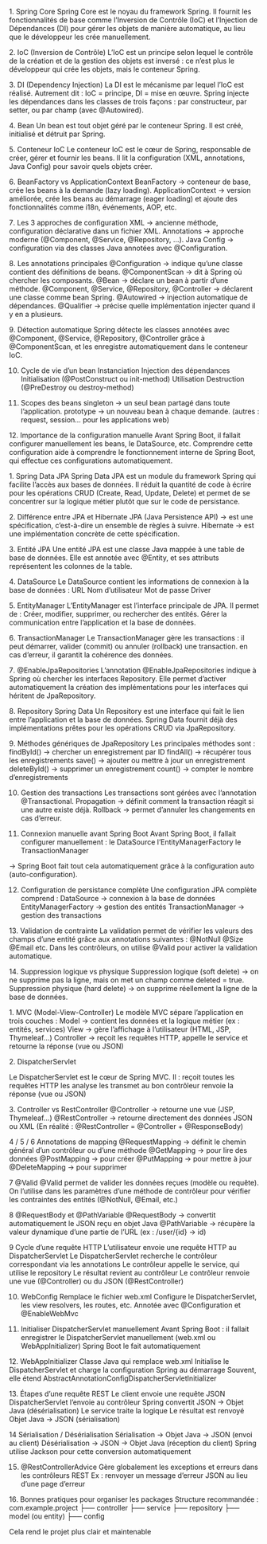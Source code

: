1️. Spring Core
Spring Core est le noyau du framework Spring.
Il fournit les fonctionnalités de base comme l’Inversion de Contrôle (IoC) et l’Injection de Dépendances (DI)
pour gérer les objets de manière automatique, au lieu que le développeur les crée manuellement.

2️. IoC (Inversion de Contrôle)
L’IoC est un principe selon lequel le contrôle de la création et de la gestion des objets est inversé :
ce n’est plus le développeur qui crée les objets, mais le conteneur Spring.

3️. DI (Dependency Injection)
La DI est le mécanisme par lequel l’IoC est réalisé.
Autrement dit : IoC = principe, DI = mise en œuvre.
Spring injecte les dépendances dans les classes de trois façons :
par constructeur,
par setter,
ou par champ (avec @Autowired).

4️. Bean
Un bean est tout objet géré par le conteneur Spring.
Il est créé, initialisé et détruit par Spring.

5️. Conteneur IoC
Le conteneur IoC est le cœur de Spring, responsable de créer, gérer et fournir les beans.
Il lit la configuration (XML, annotations, Java Config) pour savoir quels objets créer.

6️. BeanFactory vs ApplicationContext
BeanFactory → conteneur de base, crée les beans à la demande (lazy loading).
ApplicationContext → version améliorée, crée les beans au démarrage (eager loading) et ajoute des fonctionnalités comme i18n, événements, AOP, etc.

7️. Les 3 approches de configuration
XML → ancienne méthode, configuration déclarative dans un fichier XML.
Annotations → approche moderne (@Component, @Service, @Repository, …).
Java Config → configuration via des classes Java annotées avec @Configuration.

8️. Les annotations principales
@Configuration → indique qu’une classe contient des définitions de beans.
@ComponentScan → dit à Spring où chercher les composants.
@Bean → déclare un bean à partir d’une méthode.
@Component, @Service, @Repository, @Controller → déclarent une classe comme bean Spring.
@Autowired → injection automatique de dépendances.
@Qualifier → précise quelle implémentation injecter quand il y en a plusieurs.

9️. Détection automatique
Spring détecte les classes annotées avec @Component, @Service, @Repository, @Controller
grâce à @ComponentScan, et les enregistre automatiquement dans le conteneur IoC.

10. Cycle de vie d’un bean
Instanciation
Injection des dépendances
Initialisation (@PostConstruct ou init-method)
Utilisation
Destruction (@PreDestroy ou destroy-method)

11. Scopes des beans
singleton → un seul bean partagé dans toute l’application.
prototype → un nouveau bean à chaque demande.
(autres : request, session… pour les applications web)

12️. Importance de la configuration manuelle
Avant Spring Boot, il fallait configurer manuellement les beans, le DataSource, etc.
Comprendre cette configuration aide à comprendre le fonctionnement interne de Spring Boot,
qui effectue ces configurations automatiquement.



1️. Spring Data JPA
Spring Data JPA est un module du framework Spring qui facilite l’accès aux bases de données.
Il réduit la quantité de code à écrire pour les opérations CRUD (Create, Read, Update, Delete)
et permet de se concentrer sur la logique métier plutôt que sur le code de persistance.

2️. Différence entre JPA et Hibernate
JPA (Java Persistence API) → est une spécification, c’est-à-dire un ensemble de règles à suivre.
Hibernate → est une implémentation concrète de cette spécification.

3️. Entité JPA
Une entité JPA est une classe Java mappée à une table de base de données.
Elle est annotée avec @Entity, et ses attributs représentent les colonnes de la table.

4️. DataSource
Le DataSource contient les informations de connexion à la base de données :
URL
Nom d’utilisateur
Mot de passe
Driver


5️. EntityManager
L’EntityManager est l’interface principale de JPA.
Il permet de :
Créer, modifier, supprimer, ou rechercher des entités.
Gérer la communication entre l’application et la base de données.

6️. TransactionManager
Le TransactionManager gère les transactions :
il peut démarrer, valider (commit) ou annuler (rollback) une transaction.
en cas d’erreur, il garantit la cohérence des données.

7️. @EnableJpaRepositories
L’annotation @EnableJpaRepositories indique à Spring où chercher les interfaces Repository.
Elle permet d’activer automatiquement la création des implémentations pour les interfaces
qui héritent de JpaRepository.

8️. Repository Spring Data
Un Repository est une interface qui fait le lien entre l’application et la base de données.
Spring Data fournit déjà des implémentations prêtes pour les opérations CRUD via JpaRepository.


9️. Méthodes génériques de JpaRepository
Les principales méthodes sont :
findById() → chercher un enregistrement par ID
findAll() → récupérer tous les enregistrements
save() → ajouter ou mettre à jour un enregistrement
deleteById() → supprimer un enregistrement
count() → compter le nombre d’enregistrements

10. Gestion des transactions
Les transactions sont gérées avec l’annotation @Transactional.
Propagation → définit comment la transaction réagit si une autre existe déjà.
Rollback → permet d’annuler les changements en cas d’erreur.

11. Connexion manuelle avant Spring Boot
Avant Spring Boot, il fallait configurer manuellement :
le DataSource
l’EntityManagerFactory
le TransactionManager

-> Spring Boot fait tout cela automatiquement grâce à la configuration auto (auto-configuration).

12. Configuration de persistance complète
Une configuration JPA complète comprend :
DataSource → connexion à la base de données
EntityManagerFactory → gestion des entités
TransactionManager → gestion des transactions

13️. Validation de contrainte
La validation permet de vérifier les valeurs des champs d’une entité grâce aux annotations suivantes :
@NotNull
@Size
@Email
etc.
Dans les contrôleurs, on utilise @Valid pour activer la validation automatique.

14️. Suppression logique vs physique
Suppression logique (soft delete) → on ne supprime pas la ligne,
mais on met un champ comme deleted = true.
Suppression physique (hard delete) → on supprime réellement la ligne de la base de données.


1️. MVC (Model-View-Controller)
Le modèle MVC sépare l’application en trois couches :
Model → contient les données et la logique métier (ex : entités, services)
View → gère l’affichage à l’utilisateur (HTML, JSP, Thymeleaf…)
Controller → reçoit les requêtes HTTP, appelle le service et retourne la réponse (vue ou JSON)

2️. DispatcherServlet

Le DispatcherServlet est le cœur de Spring MVC.
Il :
reçoit toutes les requêtes HTTP
les analyse
les transmet au bon contrôleur
renvoie la réponse (vue ou JSON)

3️. Controller vs RestController
@Controller → retourne une vue (JSP, Thymeleaf…)
@RestController → retourne directement des données JSON ou XML
(En réalité : @RestController = @Controller + @ResponseBody)

4️ / 5️ / 6️ Annotations de mapping
@RequestMapping → définit le chemin général d’un contrôleur ou d’une méthode
@GetMapping → pour lire des données
@PostMapping → pour créer
@PutMapping → pour mettre à jour
@DeleteMapping → pour supprimer

7️ @Valid
@Valid permet de valider les données reçues (modèle ou requête).
On l’utilise dans les paramètres d’une méthode de contrôleur pour vérifier les contraintes des entités (@NotNull, @Email, etc.)

8️ @RequestBody et @PathVariable
@RequestBody → convertit automatiquement le JSON reçu en objet Java
@PathVariable → récupère la valeur dynamique d’une partie de l’URL
(ex : /user/{id} → id)

9️ Cycle d’une requête HTTP
L’utilisateur envoie une requête HTTP au DispatcherServlet
Le DispatcherServlet recherche le contrôleur correspondant via les annotations
Le contrôleur appelle le service, qui utilise le repository
Le résultat revient au contrôleur
Le contrôleur renvoie une vue (@Controller) ou du JSON (@RestController)

10. WebConfig
Remplace le fichier web.xml
Configure le DispatcherServlet, les view resolvers, les routes, etc.
Annotée avec @Configuration et @EnableWebMvc

11. Initialiser DispatcherServlet manuellement
Avant Spring Boot : il fallait enregistrer le DispatcherServlet manuellement (web.xml ou WebAppInitializer)
Spring Boot le fait automatiquement

12️. WebAppInitializer
Classe Java qui remplace web.xml
Initialise le DispatcherServlet et charge la configuration Spring au démarrage
Souvent, elle étend AbstractAnnotationConfigDispatcherServletInitializer

13️. Étapes d’une requête REST
Le client envoie une requête JSON
DispatcherServlet l’envoie au contrôleur
Spring convertit JSON → Objet Java (désérialisation)
Le service traite la logique
Le résultat est renvoyé Objet Java → JSON (sérialisation)

14️ Sérialisation / Désérialisation
Sérialisation → Objet Java → JSON (envoi au client)
Désérialisation → JSON → Objet Java (réception du client)
Spring utilise Jackson pour cette conversion automatiquement

15. @RestControllerAdvice
Gère globalement les exceptions et erreurs dans les contrôleurs REST
Ex : renvoyer un message d’erreur JSON au lieu d’une page d’erreur

16️. Bonnes pratiques pour organiser les packages
Structure recommandée :
com.example.project
├── controller
├── service
├── repository
├── model (ou entity)
├── config

Cela rend le projet plus clair et maintenable